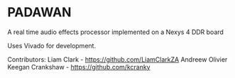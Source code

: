 # PADAWAN
A real time audio effects processor implemented on a Nexys 4 DDR board

Uses Vivado for development.

Contributors:
Liam Clark - https://github.com/LiamClarkZA
Andreew Olivier
Keegan Crankshaw - https://github.com/kcranky
